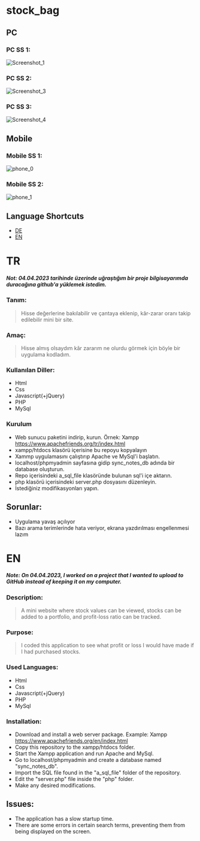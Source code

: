 # stock_bag

## PC
### PC SS 1:
![Screenshot_1](https://github.com/dogutesting/stock_bag/assets/80362520/855547db-2356-47ba-81cf-fb869265bc29)
### PC SS 2:
![Screenshot_3](https://github.com/dogutesting/stock_bag/assets/80362520/7aa88bca-874f-4f63-aba4-526e69a26a02)
### PC SS 3:
![Screenshot_4](https://github.com/dogutesting/stock_bag/assets/80362520/e3151a66-c782-4adf-9235-99c437b0b03c)
## Mobile
### Mobile SS 1:
![phone_0](https://github.com/dogutesting/stock_bag/assets/80362520/164bc87a-7de1-4634-9f8c-4982e54098f5)
### Mobile SS 2:
![phone_1](https://github.com/dogutesting/stock_bag/assets/80362520/986bddf3-8b30-4b49-9467-df28236a4208)

## Language Shortcuts
- [DE](#de)
- [EN](#en)
  
# TR
##### Not: 04.04.2023 tarihinde üzerinde uğraştığım bir proje bilgisayarımda duracağına github'a yüklemek istedim.
### Tanım: 
> Hisse değerlerine bakılabilir ve çantaya eklenip, kâr-zarar oranı takip edilebilir mini bir site.

### Amaç:
> Hisse almış olsaydım kâr zararım ne olurdu görmek için böyle bir uygulama kodladım.

### Kullanılan Diller:
- Html
- Css
- Javascript(+jQuery)
- PHP
- MySql

### Kurulum
- Web sunucu paketini indirip, kurun. Örnek: Xampp https://www.apachefriends.org/tr/index.html
- xampp/htdocs klasörü içerisine bu repoyu kopyalayın
- Xammp uygulamasını çalıştırıp Apache ve MySql'i başlatın.
- localhost/phpmyadmin sayfasına gidip sync_notes_db adında bir database oluşturun.
- Repo içerisindeki a_sql_file klasöründe bulunan sql'i içe aktarın.
- php klasörü içerisindeki server.php dosyasını düzenleyin.
- İstediğiniz modifikasyonları yapın.

## Sorunlar:
- Uygulama yavaş açılıyor
- Bazı arama terimlerinde hata veriyor, ekrana yazdırılması engellenmesi lazım

# EN
##### Note: On 04.04.2023, I worked on a project that I wanted to upload to GitHub instead of keeping it on my computer.
### Description:
> A mini website where stock values can be viewed, stocks can be added to a portfolio, and profit-loss ratio can be tracked.

### Purpose: 
> I coded this application to see what profit or loss I would have made if I had purchased stocks.

### Used Languages:
- Html
- Css
- Javascript(+jQuery)
- PHP
- MySql

### Installation:
- Download and install a web server package. Example: Xampp https://www.apachefriends.org/en/index.html
- Copy this repository to the xampp/htdocs folder.
- Start the Xampp application and run Apache and MySql.
- Go to localhost/phpmyadmin and create a database named "sync_notes_db".
- Import the SQL file found in the "a_sql_file" folder of the repository.
- Edit the "server.php" file inside the "php" folder.
- Make any desired modifications.

## Issues:
- The application has a slow startup time.
- There are some errors in certain search terms, preventing them from being displayed on the screen.
